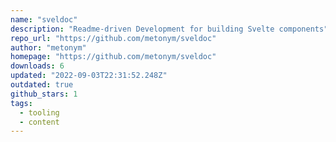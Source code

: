 ```yaml
---
name: "sveldoc"
description: "Readme-driven Development for building Svelte components"
repo_url: "https://github.com/metonym/sveldoc"
author: "metonym"
homepage: "https://github.com/metonym/sveldoc"
downloads: 6
updated: "2022-09-03T22:31:52.248Z"
outdated: true
github_stars: 1
tags: 
  - tooling
  - content
---
```

